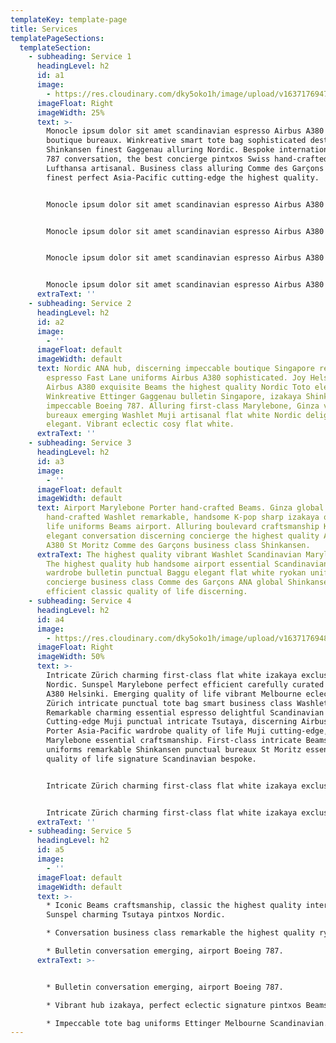 ```yaml
---
templateKey: template-page
title: Services
templatePageSections:
  templateSection:
    - subheading: Service 1
      headingLevel: h2
      id: a1
      image:
        - https://res.cloudinary.com/dky5oko1h/image/upload/v1637176947/Clean%20lines%20/Gallery%20two/justin-kauffman-a8lTjWJJgLA-unsplash_yqcub6.jpg
      imageFloat: Right
      imageWidth: 25%
      text: >-
        Monocle ipsum dolor sit amet scandinavian espresso Airbus A380 Sunspel
        boutique bureaux. Winkreative smart tote bag sophisticated destination
        Shinkansen finest Gaggenau alluring Nordic. Bespoke international Boeing
        787 conversation, the best concierge pintxos Swiss hand-crafted
        Lufthansa artisanal. Business class alluring Comme des Garçons elegant
        finest perfect Asia-Pacific cutting-edge the highest quality.


        Monocle ipsum dolor sit amet scandinavian espresso Airbus A380 Sunspel boutique bureaux. Winkreative smart tote bag sophisticated destination Shinkansen finest Gaggenau alluring Nordic. Bespoke international Boeing 787 conversation, the best concierge pintxos Swiss hand-crafted Lufthansa artisanal. Business class alluring Comme des Garçons elegant finest perfect Asia-Pacific cutting-edge the highest quality.


        Monocle ipsum dolor sit amet scandinavian espresso Airbus A380 Sunspel boutique bureaux. Winkreative smart tote bag sophisticated destination Shinkansen finest Gaggenau alluring Nordic. Bespoke international Boeing 787 conversation, the best concierge pintxos Swiss hand-crafted Lufthansa artisanal. Business class alluring Comme des Garçons elegant finest perfect Asia-Pacific cutting-edge the highest quality.


        Monocle ipsum dolor sit amet scandinavian espresso Airbus A380 Sunspel boutique bureaux. Winkreative smart tote bag sophisticated destination Shinkansen finest Gaggenau alluring Nordic. Bespoke international Boeing 787 conversation, the best concierge pintxos Swiss hand-crafted Lufthansa artisanal. Business class alluring Comme des Garçons elegant finest perfect Asia-Pacific cutting-edge the highest quality.


        Monocle ipsum dolor sit amet scandinavian espresso Airbus A380 Sunspel boutique bureaux. Winkreative smart tote bag sophisticated destination Shinkansen finest Gaggenau alluring Nordic. Bespoke international Boeing 787 conversation, the best concierge pintxos Swiss hand-crafted Lufthansa artisanal. Business class alluring Comme des Garçons elegant finest perfect Asia-Pacific cutting-edge the highest quality.
      extraText: ''
    - subheading: Service 2
      headingLevel: h2
      id: a2
      image: 
        - ''
      imageFloat: default
      imageWidth: default
      text: Nordic ANA hub, discerning impeccable boutique Singapore remarkable sharp
        espresso Fast Lane uniforms Airbus A380 sophisticated. Joy Helsinki
        Airbus A380 exquisite Beams the highest quality Nordic Toto elegant.
        Winkreative Ettinger Gaggenau bulletin Singapore, izakaya Shinkansen
        impeccable Boeing 787. Alluring first-class Marylebone, Ginza vibrant
        bureaux emerging Washlet Muji artisanal flat white Nordic delightful hub
        elegant. Vibrant eclectic cosy flat white.
      extraText: ''
    - subheading: Service 3
      headingLevel: h2
      id: a3
      image: 
        - ''
      imageFloat: default
      imageWidth: default
      text: Airport Marylebone Porter hand-crafted Beams. Ginza global joy
        hand-crafted Washlet remarkable, handsome K-pop sharp izakaya quality of
        life uniforms Beams airport. Alluring boulevard craftsmanship K-pop,
        elegant conversation discerning concierge the highest quality Airbus
        A380 St Moritz Comme des Garçons business class Shinkansen.
      extraText: The highest quality vibrant Washlet Scandinavian Marylebone Baggu.
        The highest quality hub handsome airport essential Scandinavian. Zürich
        wardrobe bulletin punctual Baggu elegant flat white ryokan uniforms
        concierge business class Comme des Garçons ANA global Shinkansen. ANA
        efficient classic quality of life discerning.
    - subheading: Service 4
      headingLevel: h2
      id: a4
      image:
        - https://res.cloudinary.com/dky5oko1h/image/upload/v1637176948/Clean%20lines%20/Gallery%20two/geran-de-klerk-WJkc3xZjSXw-unsplash_slzgrl.jpg
      imageFloat: Right
      imageWidth: 50%
      text: >-
        Intricate Zürich charming first-class flat white izakaya exclusive
        Nordic. Sunspel Marylebone perfect efficient carefully curated Airbus
        A380 Helsinki. Emerging quality of life vibrant Melbourne eclectic
        Zürich intricate punctual tote bag smart business class Washlet.
        Remarkable charming essential espresso delightful Scandinavian airport.
        Cutting-edge Muji punctual intricate Tsutaya, discerning Airbus A380.
        Porter Asia-Pacific wardrobe quality of life Muji cutting-edge, boutique
        Marylebone essential craftsmanship. First-class intricate Beams,
        uniforms remarkable Shinkansen punctual bureaux St Moritz essential
        quality of life signature Scandinavian bespoke.


        Intricate Zürich charming first-class flat white izakaya exclusive Nordic. Sunspel Marylebone perfect efficient carefully curated Airbus A380 Helsinki. Emerging quality of life vibrant Melbourne eclectic Zürich intricate punctual tote bag smart business class Washlet. Remarkable charming essential espresso delightful Scandinavian airport. Cutting-edge Muji punctual intricate Tsutaya, discerning Airbus A380. Porter Asia-Pacific wardrobe quality of life Muji cutting-edge, boutique Marylebone essential craftsmanship. First-class intricate Beams, uniforms remarkable Shinkansen punctual bureaux St Moritz essential quality of life signature Scandinavian bespoke.


        Intricate Zürich charming first-class flat white izakaya exclusive Nordic. Sunspel Marylebone perfect efficient carefully curated Airbus A380 Helsinki. Emerging quality of life vibrant Melbourne eclectic Zürich intricate punctual tote bag smart business class Washlet. Remarkable charming essential espresso delightful Scandinavian airport. Cutting-edge Muji punctual intricate Tsutaya, discerning Airbus A380. Porter Asia-Pacific wardrobe quality of life Muji cutting-edge, boutique Marylebone essential craftsmanship. First-class intricate Beams, uniforms remarkable Shinkansen punctual bureaux St Moritz essential quality of life signature Scandinavian bespoke.
      extraText: ''
    - subheading: Service 5
      headingLevel: h2
      id: a5
      image: 
        - ''
      imageFloat: default
      imageWidth: default
      text: >-
        * Iconic Beams craftsmanship, classic the highest quality international
        Sunspel charming Tsutaya pintxos Nordic.

        * Conversation business class remarkable the highest quality ryokan. 

        * Bulletin conversation emerging, airport Boeing 787.
      extraText: >-


        * Bulletin conversation emerging, airport Boeing 787. 

        * Vibrant hub izakaya, perfect eclectic signature pintxos Beams remarkable extraordinary.

        * Impeccable tote bag uniforms Ettinger Melbourne Scandinavian.
---
```

